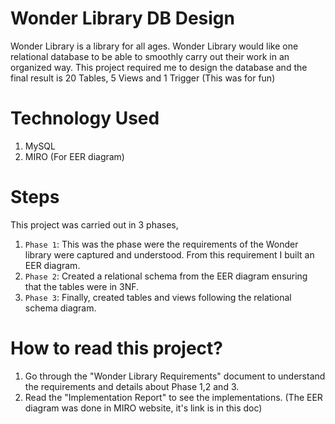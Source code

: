 # Wonder Library DB Design

Wonder Library is a library for all ages. Wonder Library would like one relational database to be able to smoothly carry out their work in an organized way. 
This project required me to design the database and the final result is 20 Tables, 5 Views and 1 Trigger (This was for fun)

# Technology Used
1. MySQL
2. MIRO (For EER diagram)

# Steps
This project was carried out in 3 phases,
1. `Phase 1`: This was the phase were the requirements of the Wonder library were captured and understood. From this requirement I built an EER diagram.
2. `Phase 2`: Created a relational schema from the EER diagram ensuring that the tables were in 3NF.
3. `Phase 3`: Finally, created tables and views following the relational schema diagram.

# How to read this project?
1. Go through the "Wonder Library Requirements" document to understand the requirements and details about Phase 1,2 and 3.
2. Read the "Implementation Report" to see the implementations. (The EER diagram was done in MIRO website, it's link is in this doc)
